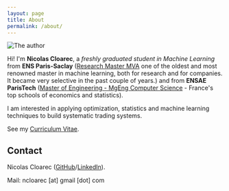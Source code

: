 ```yaml
---
layout: page
title: About
permalink: /about/
---
```


![The author](../assets/images/me.jpg)

Hi! I'm **Nicolas Cloarec**, a *freshly graduated student in Machine Learning* from **ENS Paris-Saclay** ([Research Master MVA](https://www.enpc.fr/en/masters-mathematics-vision-learning) one of the oldest and most renowned master in machine learning, both for research and for companies. It became very selective in the past couple of years.) and from **ENSAE ParisTech** ([Master of Engineering - MgEng Computer Science](http://www.ensae.fr/en/data-science/) - France's top schools of economics and statistics).


I am interested in applying optimization, statistics and machine learning techniques to build systematic trading systems.

See my [Curriculum Vitae](http://ncloarec.github.io/PDF/Cloarec_CV.pdf).

## Contact

Nicolas Cloarec ([GitHub](http://github.com/ncloarec)/[LinkedIn](https://linkedin.com/in/nicolas-cloarec-555157109)).

Mail: ncloarec [at] gmail [dot] com
